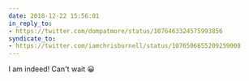 ```yaml
---
date: 2018-12-22 15:56:01
in_reply_to:
- https://twitter.com/dompatmore/status/1076463324575993856
syndicate_to:
- https://twitter.com/iamchrisburnell/status/1076506655209259008
---
```


I am indeed! Can't wait 😀

